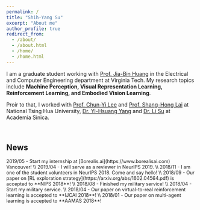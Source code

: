 ```yaml
---
permalink: /
title: "Shih-Yang Su"
excerpt: "About me"
author_profile: true
redirect_from: 
  - /about/
  - /about.html
  - /home/
  - /home.html
---
```


I am a graduate student working with [Prof. Jia-Bin Huang](https://filebox.ece.vt.edu/~jbhuang/) in the Electrical and Computer Engineering department at Virginia Tech. My research topics include **Machine Perception, Visual Representation Learning, Reinforcement Learning, and Embodied Vision Learning**.

Proir to that, I worked with [Prof. Chun-Yi Lee](http://cymaxwelllee.wixsite.com/elsa) and [Prof. Shang-Hong Lai](http://www.cs.nthu.edu.tw/~lai/) at National Tsing Hua University, [Dr. Yi-Hsuang Yang](http://mac.citi.sinica.edu.tw/~yang/) and [Dr. Li Su](https://sites.google.com/site/lisupage/) at Academia Sinica. 
<pre>

</pre>
## News
<div class="news" style="font-size:0.9em;">
2019/05 - Start my internship at [Borealis.ai](https://www.borealisai.com) Vancouver! \\
2019/04 - I will serve as a reviewer in NeurIPS 2019. \\
2018/11 - I am one of the student volunteers in NeurIPS 2018. Come and say hello! \\
2018/09 - Our paper on [RL exploration strategy](https://arxiv.org/abs/1802.04564.pdf) is accepted to **NIPS 2018**! \\
2018/08 - Finished my military service! \\
2018/04 - Start my military service. \\
2018/04 - Our paper on virtual-to-real reinforcement learning is accepted to **IJCAI 2018**! \\
2018/01 - Our paper on multi-agent learning is accepted to **AAMAS 2018**! 
</div>
